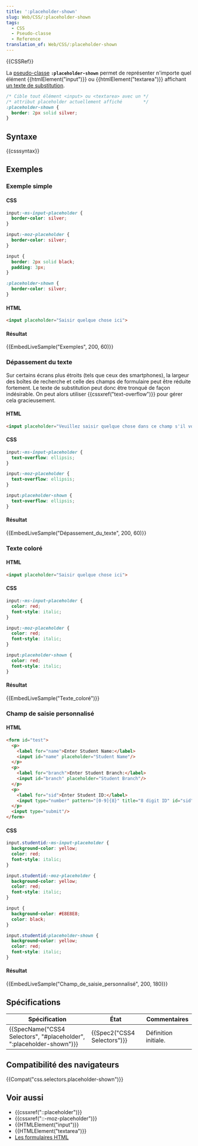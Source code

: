```yaml
---
title: ':placeholder-shown'
slug: Web/CSS/:placeholder-shown
tags:
  - CSS
  - Pseudo-classe
  - Reference
translation_of: Web/CSS/:placeholder-shown
---
```


{{CSSRef}}

La [pseudo-classe](/fr/docs/Web/CSS/Pseudo-classes) **`:placeholder-shown`** permet de représenter n'importe quel élément {{htmlElement("input")}} ou {{htmlElement("textarea")}} affichant [un texte de substitution](/fr/docs/Web/Guide/HTML/Forms_in_HTML#The_placeholder_attribute).

```css
/* Cible tout élément <input> ou <textarea> avec un */
/* attribut placeholder actuellement affiché        */
:placeholder-shown {
  border: 2px solid silver;
}
```

## Syntaxe

{{csssyntax}}

## Exemples

### Exemple simple

#### CSS

```css hidden
input:-ms-input-placeholder {
  border-color: silver;
}

input:-moz-placeholder {
  border-color: silver;
}
```

```css
input {
  border: 2px solid black;
  padding: 3px;
}

:placeholder-shown {
  border-color: silver;
}
```

#### HTML

```html
<input placeholder="Saisir quelque chose ici">
```

#### Résultat

{{EmbedLiveSample("Exemples", 200, 60)}}

### Dépassement du texte

Sur certains écrans plus étroits (tels que ceux des smartphones), la largeur des boîtes de recherche et celle des champs de formulaire peut être réduite fortement. Le texte de substitution peut donc être tronqué de façon indésirable. On peut alors utiliser {{cssxref("text-overflow")}} pour gérer cela gracieusement.

#### HTML

```html
<input placeholder="Veuillez saisir quelque chose dans ce champ s'il vous plaît !">
```

#### CSS

```css hidden
input:-ms-input-placeholder {
  text-overflow: ellipsis;
}

input:-moz-placeholder {
  text-overflow: ellipsis;
}
```

```css
input:placeholder-shown {
  text-overflow: ellipsis;
}
```

#### Résultat

{{EmbedLiveSample("Dépassement_du_texte", 200, 60)}}

### Texte coloré

#### HTML

```html
<input placeholder="Saisir quelque chose ici">
```

#### CSS

```css hidden
input:-ms-input-placeholder {
  color: red;
  font-style: italic;
}

input:-moz-placeholder {
  color: red;
  font-style: italic;
}
```

```css
input:placeholder-shown {
  color: red;
  font-style: italic;
}
```

#### Résultat

{{EmbedLiveSample("Texte_coloré")}}

### Champ de saisie personnalisé

#### HTML

```html
<form id="test">
  <p>
    <label for="name">Enter Student Name:</label>
    <input id="name" placeholder="Student Name"/>
  </p>
  <p>
    <label for="branch">Enter Student Branch:</label>
    <input id="branch" placeholder="Student Branch"/>
  </p>
  <p>
    <label for="sid">Enter Student ID:</label>
    <input type="number" pattern="[0-9]{8}" title="8 digit ID" id="sid" class="studentid" placeholder="8 digit id"/>
  </p>
  <input type="submit"/>
</form>
```

#### CSS

```css hidden
input.studentid:-ms-input-placeholder {
  background-color: yellow;
  color: red;
  font-style: italic;
}

input.studentid:-moz-placeholder {
  background-color: yellow;
  color: red;
  font-style: italic;
}
```

```css
input {
  background-color: #E8E8E8;
  color: black;
}

input.studentid:placeholder-shown {
  background-color: yellow;
  color: red;
  font-style: italic;
}
```

#### Résultat

{{EmbedLiveSample("Champ_de_saisie_personnalisé", 200, 180)}}

## Spécifications

| Spécification                                                                                | État                                 | Commentaires         |
| -------------------------------------------------------------------------------------------- | ------------------------------------ | -------------------- |
| {{SpecName("CSS4 Selectors", "#placeholder", ":placeholder-shown")}} | {{Spec2("CSS4 Selectors")}} | Définition initiale. |

## Compatibilité des navigateurs

{{Compat("css.selectors.placeholder-shown")}}

## Voir aussi

- {{cssxref("::placeholder")}}
- {{cssxref("::-moz-placeholder")}}
- {{HTMLElement("input")}}
- {{HTMLElement("textarea")}}
- [Les formulaires HTML](/fr/docs/Web/Guide/HTML/Formulaires)
